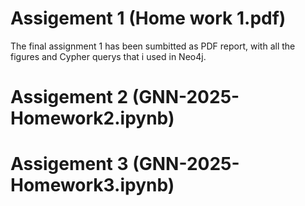 # Assigement 1 (Home work 1.pdf)
The final assignment 1 has been sumbitted as PDF report, with all the figures and Cypher querys that i used in Neo4j. 

# Assigement 2 (GNN-2025-Homework2.ipynb)

# Assigement 3 (GNN-2025-Homework3.ipynb)
